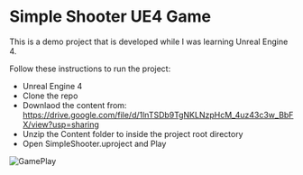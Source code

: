 # Simple Shooter UE4 Game

This is a demo project that is developed while I was learning Unreal Engine 4.

Follow these instructions to run the project:

- Unreal Engine 4
- Clone the repo
- Downlaod the content from: https://drive.google.com/file/d/1lnTSDb9TgNKLNzpHcM_4uz43c3w_BbFX/view?usp=sharing
- Unzip the Content folder to inside the project root directory
- Open SimpleShooter.uproject and Play

![GamePlay](https://drive.google.com/file/d/1hCK1soK7xWSdVuZujWQBpnH3Q0Dch4SH/view?usp=sharing)

